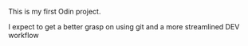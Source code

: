 This is my first Odin project. 

I expect to get a better grasp on using git and a more streamlined DEV workflow